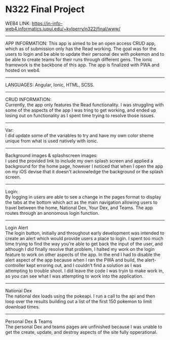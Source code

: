 # N322 Final Project

WEB4 LINK: https://in-info-web4.informatics.iupui.edu/~kylperry/n322/final/www/

---

APP INFORMATION:
This app is aimed to be an open access CRUD app, which as of submission only has the Read working. The goal was for the users to login and be able to update their personal dex with pokemon and to be able to create teams for their runs through different gens. The ionic framework is the backbone of this app. The app is finalized with PWA and hosted on web4.

---

LANGUAGES:
Angular, Ionic, HTML, SCSS.

---

CRUD INFORMATION:  
Currently, the app only features the Read functionality. I was struggling with some of the aspects of the app I was tring to get working, and ended up losing out on functionality as I spent time trying to resolve those issues.

---

Var:  
I did update some of the variables to try and have my own color sheme unique from what is used natively with ionic.

---

Background images & splashscreen images:  
I used the provided link to include my own splash screen and applied a background for the home page, however I noticed that when I open the app on my iOS devise that it doesn't acknowledge the background or the splash screen.

---

Login:  
By logging in users are able to see a change in the pages format to display the tabs at the bottom which act as the main navigation allowing users to travel between the home, National Dex, Your Dex, and Teams. The app routes through an anonomous login function.

---

Login Alert  
The login button, initially and throughout early development was intended to create an alert which would provide users a place to login. I spent too much time trying to find the way you're able to get back the input of the user, and although I did finally resolve that problem, I halted my work on the login feature to work on other aspects of the app. In the end I had to disable the alert aspect of the app because when I ran the PWA and build, the alert-controller kept erroring out, and I couldn't find a solution as I was attempting to trouble shoot. I did leave the code I was tryin to make work in, so you can see what I was attempting to work into the application.

---

National Dex  
The national dex loads using the pokeapi. I run a call to the api and then loop over the results building out a list of the first 150 pokemon to limit download times.

---

Personal Dex & Teams  
The personal Dex and teams pages are unfinished because I was unable to get the create, update, and destroy aspects of the site fully opperational.
